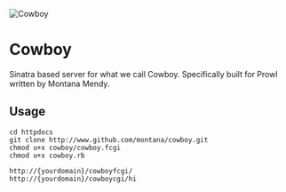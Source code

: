 ![Cowboy](https://www.getprowl.com/images/cowboy.png)

# Cowboy
Sinatra based server for what we call Cowboy. Specifically built for Prowl written by Montana Mendy.

## Usage

```
cd httpdocs
git clone http://www.github.com/montana/cowboy.git
chmod u+x cowboy/cowboy.fcgi
chmod u+x cowboy.rb
```
```
http://{yourdomain}/cowboyfcgi/
http://{yourdomain}/cowboycgi/hi
```

